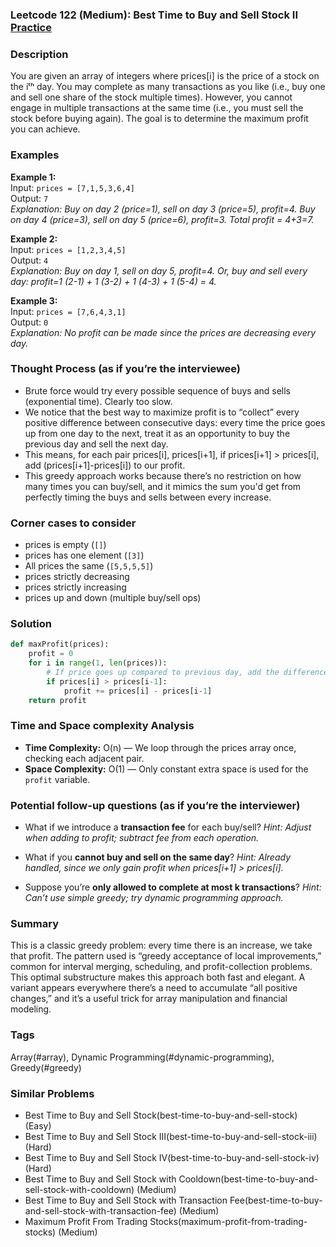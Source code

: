 ### Leetcode 122 (Medium): Best Time to Buy and Sell Stock II [Practice](https://leetcode.com/problems/best-time-to-buy-and-sell-stock-ii)

### Description  
You are given an array of integers where prices[i] is the price of a stock on the iᵗʰ day. You may complete as many transactions as you like (i.e., buy one and sell one share of the stock multiple times). However, you cannot engage in multiple transactions at the same time (i.e., you must sell the stock before buying again). The goal is to determine the maximum profit you can achieve.

### Examples  

**Example 1:**  
Input: `prices = [7,1,5,3,6,4]`  
Output: `7`  
*Explanation: Buy on day 2 (price=1), sell on day 3 (price=5), profit=4. Buy on day 4 (price=3), sell on day 5 (price=6), profit=3. Total profit = 4+3=7.*

**Example 2:**  
Input: `prices = [1,2,3,4,5]`  
Output: `4`  
*Explanation: Buy on day 1, sell on day 5, profit=4. Or, buy and sell every day: profit=1 (2-1) + 1 (3-2) + 1 (4-3) + 1 (5-4) = 4.*

**Example 3:**  
Input: `prices = [7,6,4,3,1]`  
Output: `0`  
*Explanation: No profit can be made since the prices are decreasing every day.*

### Thought Process (as if you’re the interviewee)  
- Brute force would try every possible sequence of buys and sells (exponential time). Clearly too slow.
- We notice that the best way to maximize profit is to “collect” every positive difference between consecutive days: every time the price goes up from one day to the next, treat it as an opportunity to buy the previous day and sell the next day.
- This means, for each pair prices[i], prices[i+1], if prices[i+1] > prices[i], add (prices[i+1]-prices[i]) to our profit.
- This greedy approach works because there’s no restriction on how many times you can buy/sell, and it mimics the sum you'd get from perfectly timing the buys and sells between every increase.

### Corner cases to consider  
- prices is empty (`[]`)  
- prices has one element (`[3]`)  
- All prices the same (`[5,5,5,5]`)  
- prices strictly decreasing  
- prices strictly increasing  
- prices up and down (multiple buy/sell ops)

### Solution

```python
def maxProfit(prices):
    profit = 0
    for i in range(1, len(prices)):
        # If price goes up compared to previous day, add the difference
        if prices[i] > prices[i-1]:
            profit += prices[i] - prices[i-1]
    return profit
```

### Time and Space complexity Analysis  

- **Time Complexity:** O(n) — We loop through the prices array once, checking each adjacent pair.
- **Space Complexity:** O(1) — Only constant extra space is used for the `profit` variable.

### Potential follow-up questions (as if you’re the interviewer)  

- What if we introduce a **transaction fee** for each buy/sell?
  *Hint: Adjust when adding to profit; subtract fee from each operation.*

- What if you **cannot buy and sell on the same day**?
  *Hint: Already handled, since we only gain profit when prices[i+1] > prices[i].*

- Suppose you’re **only allowed to complete at most k transactions**?
  *Hint: Can’t use simple greedy; try dynamic programming approach.*

### Summary
This is a classic greedy problem: every time there is an increase, we take that profit. The pattern used is “greedy acceptance of local improvements,” common for interval merging, scheduling, and profit-collection problems. This optimal substructure makes this approach both fast and elegant. A variant appears everywhere there’s a need to accumulate “all positive changes,” and it’s a useful trick for array manipulation and financial modeling.

### Tags
Array(#array), Dynamic Programming(#dynamic-programming), Greedy(#greedy)

### Similar Problems
- Best Time to Buy and Sell Stock(best-time-to-buy-and-sell-stock) (Easy)
- Best Time to Buy and Sell Stock III(best-time-to-buy-and-sell-stock-iii) (Hard)
- Best Time to Buy and Sell Stock IV(best-time-to-buy-and-sell-stock-iv) (Hard)
- Best Time to Buy and Sell Stock with Cooldown(best-time-to-buy-and-sell-stock-with-cooldown) (Medium)
- Best Time to Buy and Sell Stock with Transaction Fee(best-time-to-buy-and-sell-stock-with-transaction-fee) (Medium)
- Maximum Profit From Trading Stocks(maximum-profit-from-trading-stocks) (Medium)